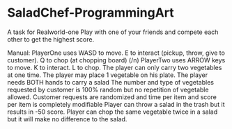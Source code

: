 # SaladChef-ProgrammingArt
A task for Realworld-one
Play with one of your friends and compete each other to get the highest score.

Manual:
PlayerOne uses WASD to move.  E to interact (pickup, throw, give to customer).  Q to chop (at chopping board)	(/n)
PlayerTwo uses ARROW keys to move. K to interact. L to chop.
The player can only carry two vegetables at one time.
The player may place 1 vegetable on his plate.
The player needs BOTH hands to carry a salad
The number and type of vegetables requested by customer is 100% random but no repetition of vegetable allowed.
Customer requests are randomized and time per item and score per item is completely modifiable
Player can throw a salad in the trash but it results in -50 score.
Player can chop the same vegetable twice in a salad but it will make no difference to the salad.
